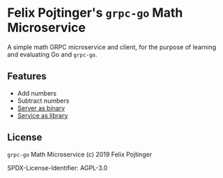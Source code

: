 # Felix Pojtinger's `grpc-go` Math Microservice

A simple math GRPC microservice and client, for the purpose of learning and evaluating Go and `grpc-go`.

## Features

- Add numbers
- Subtract numbers
- [Server as binary](./cmd/grpc-math-server/main.go)
- [Service as library](./lib/svc/svc.go)

## License

`grpc-go` Math Microservice (c) 2019 Felix Pojtinger

SPDX-License-Identifier: AGPL-3.0
